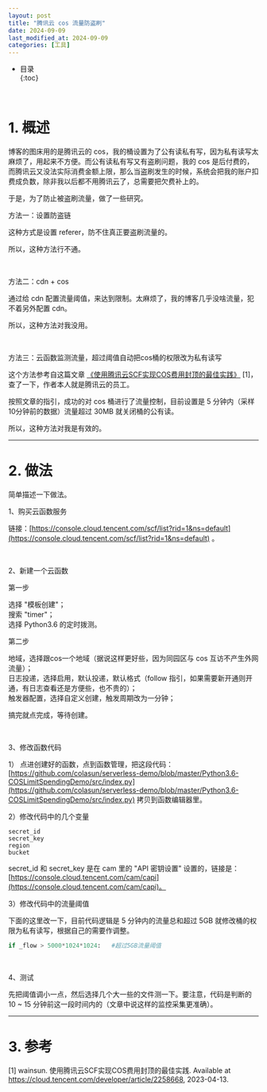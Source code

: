 ```yaml
---
layout: post
title: "腾讯云 cos 流量防盗刷"
date: 2024-09-09
last_modified_at: 2024-09-09
categories: [工具]
---
```


* 目录  
{:toc}
<br/>

# 1. 概述

博客的图床用的是腾讯云的 cos，我的桶设置为了公有读私有写，因为私有读写太麻烦了，用起来不方便。而公有读私有写又有盗刷问题，我的 cos 是后付费的，而腾讯云又没法实际消费金额上限，那么当盗刷发生的时候，系统会把我的账户扣费成负数，除非我以后都不用腾讯云了，总需要把欠费补上的。   

于是，为了防止被盗刷流量，做了一些研究。    

方法一：设置防盗链   

这种方式是设置 referer，防不住真正要盗刷流量的。   

所以，这种方法行不通。  

<br/>

方法二：cdn + cos   

通过给 cdn 配置流量阈值，来达到限制。太麻烦了，我的博客几乎没啥流量，犯不着另外配置 cdn。   

所以，这种方法对我没用。  

<br/>

方法三：云函数监测流量，超过阈值自动把cos桶的权限改为私有读写      

这个方法参考自这篇文章 [《使用腾讯云SCF实现COS费用封顶的最佳实践》](https://cloud.tencent.com/developer/article/2258668) [1]，查了一下，作者本人就是腾讯云的员工。   

按照文章的指引，成功的对 cos 桶进行了流量控制，目前设置是 5 分钟内（采样10分钟前的数据）流量超过 30MB 就关闭桶的公有读。   

所以，这种方法对我是有效的。   

---

# 2. 做法

简单描述一下做法。    

1、购买云函数服务     

链接：[https://console.cloud.tencent.com/scf/list?rid=1&ns=default](https://console.cloud.tencent.com/scf/list?rid=1&ns=default) 。  

<br/>

2、新建一个云函数    

第一步    

选择 "模板创建"；      
搜索 "timer"；    
选择 Python3.6 的定时拨测。  

第二步      

地域，选择跟cos一个地域（据说这样更好些，因为同园区与 cos 互访不产生外网流量）；    
日志投递，选择启用，默认投递，默认格式（follow 指引，如果需要新开通则开通，有日志查看还是方便些，也不贵的）；       
触发器配置，选择自定义创建，触发周期改为一分钟；      

搞完就点完成，等待创建。   

<br/>

3、修改函数代码    

1） 点进创建好的函数，点到函数管理，把这段代码：[https://github.com/colasun/serverless-demo/blob/master/Python3.6-COSLimitSpendingDemo/src/index.py](https://github.com/colasun/serverless-demo/blob/master/Python3.6-COSLimitSpendingDemo/src/index.py) 拷贝到函数编辑器里。    

2）修改代码中的几个变量     

```
secret_id 
secret_key 
region 
bucket 
```

secret_id 和 secret_key 是在 cam 里的 "API 密钥设置" 设置的，链接是：[https://console.cloud.tencent.com/cam/capi](https://console.cloud.tencent.com/cam/capi)。    

3）修改代码中的流量阈值     

下面的这里改一下，目前代码逻辑是 5 分钟内的流量总和超过 5GB 就修改桶的权限为私有读写，根据自己的需要作调整。  

```python
if _flow > 5000*1024*1024:   #超过5GB流量阈值
```

<br/>

4、测试     

先把阈值调小一点，然后选择几个大一些的文件测一下。要注意，代码是判断的 10 ~ 15 分钟前这一段时间内的（文章中说这样的监控采集更准确）。  

---

# 3. 参考

[1] wainsun. 使用腾讯云SCF实现COS费用封顶的最佳实践. Available at https://cloud.tencent.com/developer/article/2258668, 2023-04-13.   